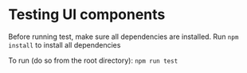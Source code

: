 # Testing UI components

Before running test, make sure all dependencies are installed.  Run `npm install` to install all dependencies

To run (do so from the root directory): 
`npm run test`
